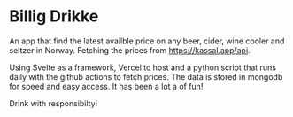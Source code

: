 # Billig Drikke

An app that find the latest availble price on any beer, cider, wine cooler and seltzer in Norway. Fetching the prices from https://kassal.app/api. 

Using Svelte as a framework, Vercel to host and a python script that runs daily with the github actions to fetch prices. The data is stored in mongodb for speed and easy access. It has been a lot a of fun!

Drink with responsibilty!
